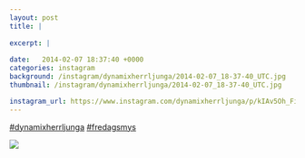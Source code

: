 ```yaml
---
layout: post
title: |
  
excerpt: |
   
date:   2014-02-07 18:37:40 +0000
categories: instagram
background: /instagram/dynamixherrljunga/2014-02-07_18-37-40_UTC.jpg
thumbnail: /instagram/dynamixherrljunga/2014-02-07_18-37-40_UTC.jpg

instagram_url: https://www.instagram.com/dynamixherrljunga/p/kIAv5Oh_Fi
---
```

[#dynamixherrljunga](https://www.instagram.com/explore/tags/dynamixherrljunga/) [#fredagsmys](https://www.instagram.com/explore/tags/fredagsmys/)



<img src='/www-dynamix-herrljunga/instagram/dynamixherrljunga/2014-02-07_18-37-40_UTC.jpg' class='img-fluid' />
